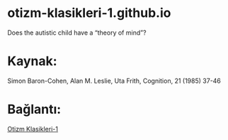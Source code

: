 # otizm-klasikleri-1.github.io
Does the autistic child have a “theory of mind”?

# Kaynak:
Simon Baron-Cohen, Alan M. Leslie, Uta Frith, Cognition, 21 (1985) 37-46

# Bağlantı:
[Otizm Klasikleri-1](https://saylamgorkem.github.io/otizm-klasikleri-1.github.io/)
